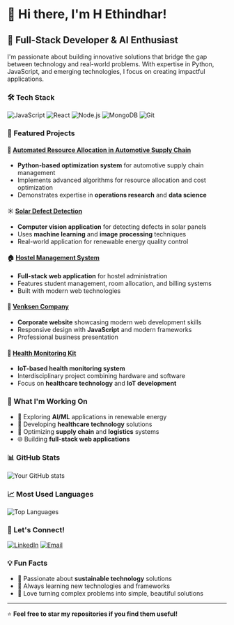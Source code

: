 # 👋 Hi there, I'm H Ethindhar!

## 🚀 Full-Stack Developer & AI Enthusiast

I'm passionate about building innovative solutions that bridge the gap between technology and real-world problems. With expertise in Python, JavaScript, and emerging technologies, I focus on creating impactful applications.

### 🛠️ Tech Stack
![JavaScript](https://img.shields.io/badge/JavaScript-F7DF1E?style=for-the-badge&logo=javascript&logoColor=black)
![React](https://img.shields.io/badge/React-20232A?style=for-the-badge&logo=react&logoColor=61DAFB)
![Node.js](https://img.shields.io/badge/Node.js-43853D?style=for-the-badge&logo=node.js&logoColor=white)
![MongoDB](https://img.shields.io/badge/MongoDB-4EA94B?style=for-the-badge&logo=mongodb&logoColor=white)
![Git](https://img.shields.io/badge/Git-F05032?style=for-the-badge&logo=git&logoColor=white)

### 🎯 Featured Projects

#### 🤖 [Automated Resource Allocation in Automotive Supply Chain](https://github.com/ethindhar/Automated-resource-allocation-in-automotive-supply-chain)
- **Python-based optimization system** for automotive supply chain management
- Implements advanced algorithms for resource allocation and cost optimization
- Demonstrates expertise in **operations research** and **data science**

#### ☀️ [Solar Defect Detection](https://github.com/ethindhar/solar_defect_detect)
- **Computer vision application** for detecting defects in solar panels
- Uses **machine learning** and **image processing** techniques
- Real-world application for renewable energy quality control

#### 🏠 [Hostel Management System](https://github.com/ethindhar/hostel_management_system-hms-)
- **Full-stack web application** for hostel administration
- Features student management, room allocation, and billing systems
- Built with modern web technologies

#### 🏢 [Venksen Company](https://github.com/ethindhar/venksen-company)
- **Corporate website** showcasing modern web development skills
- Responsive design with **JavaScript** and modern frameworks
- Professional business presentation

#### 💊 [Health Monitoring Kit](https://github.com/ethindhar/Health-monitoring-kit-interdisciplinary-project-)
- **IoT-based health monitoring system**
- Interdisciplinary project combining hardware and software
- Focus on **healthcare technology** and **IoT development**

### 🌟 What I'm Working On
- 🔬 Exploring **AI/ML** applications in renewable energy
- 🏥 Developing **healthcare technology** solutions
- 🚗 Optimizing **supply chain** and **logistics** systems
- 🌐 Building **full-stack web applications**

### 📊 GitHub Stats
![Your GitHub stats](https://github-readme-stats.vercel.app/api?username=ethindhar&show_icons=true&theme=radical)

### 📈 Most Used Languages
![Top Languages](https://github-readme-stats.vercel.app/api/top-langs/?username=ethindhar&layout=compact&theme=radical)

### 🤝 Let's Connect!
[![LinkedIn](https://img.shields.io/badge/LinkedIn-0077B5?style=for-the-badge&logo=linkedin&logoColor=white)](https://www.linkedin.com/in/h-ethindhar-805203255/)
[![Email](https://img.shields.io/badge/Email-D14836?style=for-the-badge&logo=gmail&logoColor=white)](mailto:ethindharhariprasath@gmail.com)


### 💡 Fun Facts
- 🎯 Passionate about **sustainable technology** solutions
- 🌱 Always learning new technologies and frameworks
- 🚀 Love turning complex problems into simple, beautiful solutions
---

⭐ **Feel free to star my repositories if you find them useful!**

 
